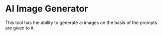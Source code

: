 # AI Image Generator
 This tool has the ability to generate ai images on the basis of the prompts are given to it.
